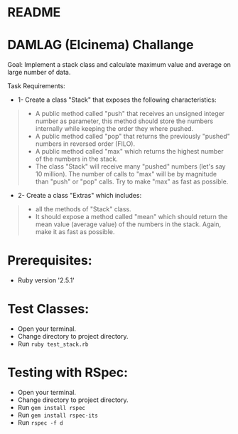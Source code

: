 # README

# DAMLAG (Elcinema) Challange
Goal: Implement a stack class and calculate maximum value and average on large number of data.

Task Requirements:
- 1- Create a class "Stack" that exposes the following characteristics:
 >- A public method called "push" that receives an unsigned integer number as parameter,
    this method should store the numbers internally while keeping the order they where
    pushed.
 >- A public method called "pop" that returns the previously "pushed" numbers in reversed
    order (FILO).
 >- A public method called "max" which returns the highest number of the numbers in the
    stack.
 >- The class "Stack" will receive many "pushed" numbers (let's say 10 million). The number of
    calls to "max" will be by magnitude than "push" or "pop" calls. Try to make "max" as fast as
    possible.

- 2- Create a class "Extras" which includes:
>- all the methods of "Stack" class.
>- It should expose a method called "mean" which should return the mean value (average value)
  of the numbers in the stack. Again, make it as fast as possible.

# Prerequisites:
* Ruby version '2.5.1'

# Test Classes:
- Open your terminal.
- Change directory to project directory.
- Run `ruby test_stack.rb`

# Testing with RSpec:
- Open your terminal.
- Change directory to project directory.
- Run `gem install rspec`
- Run `gem install rspec-its`
- Run `rspec -f d`
